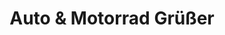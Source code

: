 ---
title: "Auto & Motorrad Grüßer"
url: /wermelskirchen/auto-und-motorrad-gruesser/
shop: Autohaus
---